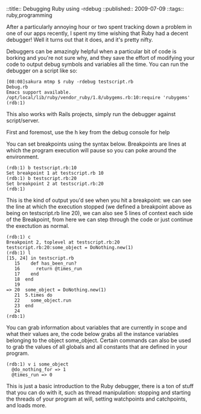 ::title::       Debugging Ruby using -rdebug
::published::   2009-07-09
::tags::        ruby,programming

After a particularly annoying hour or two spent tracking down a problem in one of our apps recently, I spent my time wishing that Ruby had a decent debugger! Well it turns out that it does, and it's pretty nifty.

Debuggers can be amazingly helpful when a particular bit of code is borking and you're not sure why, and they save the effort of modifying your code to output debug symbols and variables all the time. You can run the debugger on a script like so:

    [08:08]sakura mtmp $ ruby -rdebug testscript.rb 
    Debug.rb
    Emacs support available.
    /opt/local/lib/ruby/vendor_ruby/1.8/ubygems.rb:10:require 'rubygems'
    (rdb:1)

This also works with Rails projects, simply run the debugger against script/server.

First and foremost, use the h key from the debug console for help

You can set breakpoints using the syntax below. Breakpoints are lines at which the program execution will pause so you can poke around the environment.

    (rdb:1) b testscript.rb:10
    Set breakpoint 1 at testscript.rb 10
    (rdb:1) b testscript.rb:20
    Set breakpoint 2 at testscript.rb:20
    (rdb:1) 

This is the kind of output you'd see when you hit a breakpoint: we can see the line at which the execution stopped (we defined a breakpoint above as being on testscript.rb line 20), we can also see 5 lines of context each side of the Breakpoint, from here we can step through the code or just continue the exectution as normal.

    (rdb:1) c
    Breakpoint 2, toplevel at testscript.rb:20
    testscript.rb:20:some_object = DoNothing.new(1)
    (rdb:1) l
    [15, 24] in testscript.rb
       15    def has_been_run?
       16      return @times_run
       17    end
       18  end
       19  
    => 20  some_object = DoNothing.new(1)
       21  5.times do
       22    some_object.run
       23  end
       24  
    (rdb:1) 

You can grab information about variables that are currently in scope and what their values are, the code below grabs all the instance variables belonging to the object some_object. Certain commands can also be used to grab the values of all globals and all constants that are defined in your program.

    (rdb:1) v i some_object
      @do_nothing_for => 1
      @times_run => 0

This is just a basic introduction to the Ruby debugger, there is a ton of stuff that you can do with it, such as thread manipulation: stopping and starting the threads of your program at will, setting watchpoints and catchpoints, and loads more.
